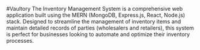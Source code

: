#Vaultory
The Inventory Management System is a comprehensive web application built using the MERN (MongoDB, Express.js, React, Node.js) stack. Designed to streamline the management of inventory items and maintain detailed records of parties (wholesalers and retailers), this system is perfect for businesses looking to automate and optimize their inventory processes.
